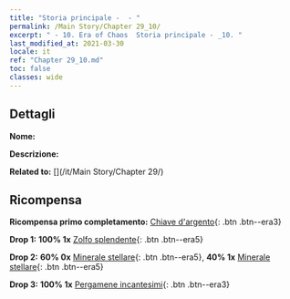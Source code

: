 ```yaml
---
title: "Storia principale -  - "
permalink: /Main Story/Chapter 29_10/
excerpt: " - 10. Era of Chaos  Storia principale - _10. "
last_modified_at: 2021-03-30
locale: it
ref: "Chapter 29_10.md"
toc: false
classes: wide
---
```


## Dettagli

 **Nome:** 

 **Descrizione:** 

 **Related to:** [](/it/Main Story/Chapter 29/)

## Ricompensa

 **Ricompensa primo completamento:** [Chiave d'argento](/it/Items/con_693/){: .btn .btn--era3}

 **Drop 1:** **100% 1x** [Zolfo splendente](/it/Items/mat_99/){: .btn .btn--era5}

 **Drop 2:** **60% 0x** [Minerale stellare](/it/Items/mat_89/){: .btn .btn--era5}, **40% 1x** [Minerale stellare](/it/Items/mat_89/){: .btn .btn--era5}

 **Drop 3:** **100% 1x** [Pergamene incantesimi](/it/Items/con_694/){: .btn .btn--era3}

